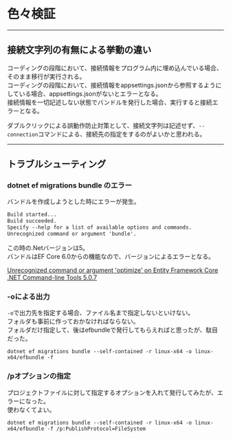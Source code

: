 # 色々検証

---

## 接続文字列の有無による挙動の違い

コーディングの段階において、接続情報をプログラム内に埋め込んでいる場合、そのまま移行が実行される。  
コーディングの段階において、接続情報をappsettings.jsonから参照するようにしている場合、appsettings.jsonがないとエラーとなる。  
接続情報を一切記述しない状態でバンドルを発行した場合、実行すると接続エラーとなる。  

ダブルクリックによる誤動作防止対策として、接続文字列は記述せず、`--connection`コマンドによる、接続先の指定をするのがよいかと思われる。  

---

## トラブルシューティング

### dotnet ef migrations bundle のエラー

バンドルを作成しようとした時にエラーが発生。  

``` txt
Build started...
Build succeeded.
Specify --help for a list of available options and commands.
Unrecognized command or argument 'bundle'.
```

この時の.Netバージョンは5。  
バンドルはEF Core 6.0からの機能なので、バージョンによるエラーとなる。  

[Unrecognized command or argument 'optimize' on Entity Framework Core .NET Command-line Tools 5.0.7](https://github.com/dotnet/efcore/issues/25135)  

### -oによる出力

`-o`で出力先を指定する場合、ファイル名まで指定しないといけない。  
フォルダも事前に作っておかなければならない。  
フォルダだけ指定して、後はefbundleで発行してもらえればと思ったが、駄目だった。  

`dotnet ef migrations bundle --self-contained -r linux-x64 -o linux-x64/efbundle -f`  

### /pオプションの指定

プロジェクトファイルに対して指定するオプションを入れて発行してみたが、エラーになった。  
使わなくてよい。  

`dotnet ef migrations bundle --self-contained -r linux-x64 -o linux-x64/efbundle -f /p:PublishProtocol=FileSystem`
